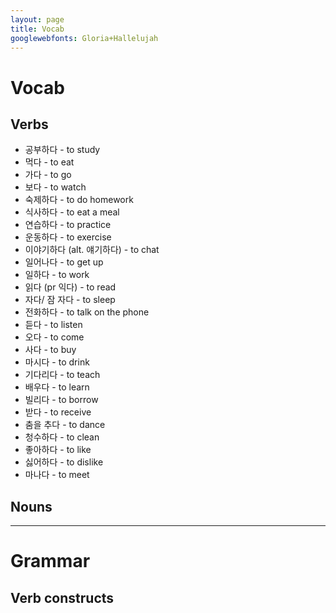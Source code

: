 ```yaml
---
layout: page
title: Vocab
googlewebfonts: Gloria+Hallelujah
---
```


# Vocab

## Verbs
- 공부하다 - to study
- 먹다 - to eat
- 가다 - to go
- 보다 - to watch
- 숙제하다 - to do homework
- 식사하다 - to eat a meal
- 연습하다 - to practice
- 운동하다 - to exercise
- 이야기하다 (alt. 얘기하다) - to chat
- 일어나다 - to get up
- 일하다 - to work
- 읽다 (pr 익다) - to read
- 자다/ 잠 자다 - to sleep
- 전화하다 - to talk on the phone
- 듣다 - to listen
- 오다 - to come
- 사다 - to buy
- 마시다 - to drink
- 기다리다 - to teach
- 배우다 - to learn
- 빌리다 - to borrow
- 받다 - to receive
- 춤을 추다 - to dance
- 청수하다 - to clean
- 좋아하다 - to like
- 싫어하다 - to dislike
- 마나다 - to meet

## Nouns

---
# Grammar

## Verb constructs
